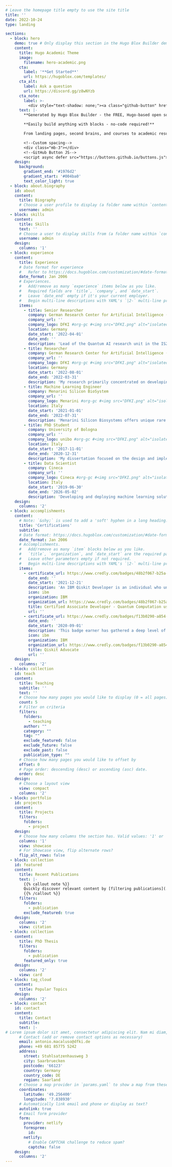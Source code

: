 ```yaml
---
# Leave the homepage title empty to use the site title
title: ''
date: 2022-10-24
type: landing

sections:
  - block: hero
    demo: true # Only display this section in the Hugo Blox Builder demo site
    content:
      title: Hugo Academic Theme
      image:
        filename: hero-academic.png
      cta:
        label: '**Get Started**'
        url: https://hugoblox.com/templates/
      cta_alt:
        label: Ask a question
        url: https://discord.gg/z8wNYzb
      cta_note:
        label: >-
          <div style="text-shadow: none;"><a class="github-button" href="https://github.com/HugoBlox/hugo-blox-builder" data-icon="octicon-star" data-size="large" data-show-count="true" aria-label="Star">Star Hugo Blox Builder</a></div><div style="text-shadow: none;"><a class="github-button" href="https://github.com/HugoBlox/theme-academic-cv" data-icon="octicon-star" data-size="large" data-show-count="true" aria-label="Star">Star the Academic template</a></div>
      text: |-
        **Generated by Hugo Blox Builder - the FREE, Hugo-based open source website builder trusted by 500,000+ sites.**

        **Easily build anything with blocks - no-code required!**

        From landing pages, second brains, and courses to academic resumés, conferences, and tech blogs.

        <!--Custom spacing-->
        <div class="mb-3"></div>
        <!--GitHub Button JS-->
        <script async defer src="https://buttons.github.io/buttons.js"></script>
    design:
      background:
        gradient_end: '#1976d2'
        gradient_start: '#004ba0'
        text_color_light: true
  - block: about.biography
    id: about
    content:
      title: Biography
      # Choose a user profile to display (a folder name within `content/authors/`)
      username: admin
  - block: skills
    content:
      title: Skills
      text: ''
      # Choose a user to display skills from (a folder name within `content/authors/`)
      username: admin
    design:
      columns: '1'
  - block: experience
    content:
      title: Experience
      # Date format for experience
      #   Refer to https://docs.hugoblox.com/customization/#date-format
      date_format: Jan 2006
      # Experiences.
      #   Add/remove as many `experience` items below as you like.
      #   Required fields are `title`, `company`, and `date_start`.
      #   Leave `date_end` empty if it's your current employer.
      #   Begin multi-line descriptions with YAML's `|2-` multi-line prefix.
      items:
        - title: Senior Researcher
          company: German Research Center for Artificial Intelligence (DFKI)
          company_url: ''
          company_logo: DFKI #org-gc #<img src="DFKI.png" alt="isolated" width="200"/> #org-gc
          location: Germany
          date_start: '2022-04-01'
          date_end: ''
          description: 'Lead of the Quantum AI research unit in the IS2 team of the Agent and Simulated Reality Department (DFKI). Our research unit is committed to investigating the feasibility and potential benefits of quantum algorithms across diverse domains of Artificial Intelligence.'
        - title: Researcher
          company: German Research Center for Artificial Intelligence (DFKI)
          company_url: ''
          company_logo: DFKI #org-gc #<img src="DFKI.png" alt="isolated" width="200"/> #org-gc
          location: Germany
          date_start: '2022-08-01'
          date_end: '2022-03-31'
          description: 'My research primarily concentrated on developing and implementing various quantum solutions for specific AI challenges, with applications ranging from collision-free navigation of autonomous vehicles to optimizing flexible production processes in Industry 4.0'
        - title: Machine Learning Engineer
          company: Menarini Silicon BioSystem
          company_url: ''
          company_logo: Menarini #org-gc #<img src="DFKI.png" alt="isolated" width="200"/> #org-gc
          location: Italy
          date_start: '2021-01-01'
          date_end: '2022-07-31'
          description: 'Menarini Silicon Biosystems offers unique rare cell technologies in the study of cells and their molecular characterization. As a machine learning software engineer I worked on designing and testing advanced deep learning algorithms for in vitro diagnostic (IVD) medical devices.'
        - title: PhD Student
          company: University of Bologna
          company_url: ''
          company_logo: unibo #org-gc #<img src="DFKI.png" alt="isolated" width="200"/> #org-gc
          location: Italy
          date_start: '2017-11-01'
          date_end: '2020-12-31'
          description: 'My dissertation focused on the design and implementation of innovative quantum machine learning algorithms. It offered a dual contribution: a comprehensive quantum framework for supervised learning, and an efficient quantum algorithm for approximating non-linear activation functions.'
        - title: Data Scientist
          company: Cineca
          company_url: ''
          company_logo: Cineca #org-gc #<img src="DFKI.png" alt="isolated" width="200"/> #org-gc
          location: Italy
          date_start: '2019-06-30'
          date_end: '2026-05-02'
          description: 'Developing and deploying machine learning solutions for predicting university student dropout rates (Dissemination article), and monitoring and predicting train faults utilizing HPC infrastructure'
    design:
      columns: '2'
  - block: accomplishments
    content:
      # Note: `&shy;` is used to add a 'soft' hyphen in a long heading.
      title: 'Certifications'
      subtitle:
      # Date format: https://docs.hugoblox.com/customization/#date-format
      date_format: Jan 2006
      # Accomplishments.
      #   Add/remove as many `item` blocks below as you like.
      #   `title`, `organization`, and `date_start` are the required parameters.
      #   Leave other parameters empty if not required.
      #   Begin multi-line descriptions with YAML's `|2-` multi-line prefix.
      items:
        - certificate_url: https://www.credly.com/badges/48b2f067-b25a-467f-a9bd-1ea216186496?source=linked_in_profile
          date_end: ''
          date_start: '2021-12-21'
          description: 'An IBM Qiskit Developer is an individual who understands fundamental quantum computing concepts and is able to express them using the Qiskit open source software development kit (SDK). They have experience using the Qiskit SDK from the Python programming language to create and execute quantum computing programs on IBM Quantum computers and simulators. This individual is able to perform these tasks with little to no assistance from product'
          icon: ibm
          organization: IBM
          organization_url: https://www.credly.com/badges/48b2f067-b25a-467f-a9bd-1ea216186496?source=linked_in_profile
          title: Certified Associate Developer - Quantum Computation using Qiskit
          url: ''
        - certificate_url: https://www.credly.com/badges/f13b0290-a854-4a24-be42-2741c9e0ab00?source=linked_in_profile
          date_end: ''
          date_start: '2020-09-01'
          description: 'This badge earner has gathered a deep level of understanding with Qiskit including circuits, algorithms, simulators, qubits and noise. Through their contributions to the Qiskit and the quantum community, this individual has demonstrated an ability and commitment to educate and influence others by sharing ideas, knowledge and expertise in the field of quantum computing.'
          icon: ibm
          organization: IBM
          organization_url: https://www.credly.com/badges/f13b0290-a854-4a24-be42-2741c9e0ab00?source=linked_in_profile
          title: Qiskit Advocate
          url: ''
    design:
      columns: '2'
  - block: collection
    id: teach
    content:
      title: Teaching
      subtitle: ''
      text: ''
      # Choose how many pages you would like to display (0 = all pages)
      count: 5
      # Filter on criteria
      filters:
        folders:
          - teaching
        author: ""
        category: ""
        tag: ""
        exclude_featured: false
        exclude_future: false
        exclude_past: false
        publication_type: ""
      # Choose how many pages you would like to offset by
      offset: 0
      # Page order: descending (desc) or ascending (asc) date.
      order: desc
    design:
      # Choose a layout view
      view: compact
      columns: '2'
  - block: portfolio
    id: projects
    content:
      title: Projects
      filters:
        folders:
          - project
    design:
      # Choose how many columns the section has. Valid values: '1' or '2'.
      columns: '1'
      view: showcase
      # For Showcase view, flip alternate rows?
      flip_alt_rows: false
  - block: collection
    id: featured
    content:
      title: Recent Publications
      text: |-
        {{% callout note %}}
        Quickly discover relevant content by [filtering publications](./publication/).
        {{% /callout %}}
      filters:
        folders:
          - publication
        exclude_featured: true
    design:
      columns: '2'
      view: citation
  - block: collection
    content:
      title: PhD Thesis
      filters:
        folders:
          - publication
        featured_only: true
    design:
      columns: '2'
      view: card
  - block: tag_cloud
    content:
      title: Popular Topics
    design:
      columns: '2'
  - block: contact
    id: contact
    content:
      title: Contact
      subtitle:
      text: |-
# Lorem ipsum dolor sit amet, consectetur adipiscing elit. Nam mi diam, venenatis ut magna et, vehicula efficitur enim.
      # Contact (add or remove contact options as necessary)
      email: antonio.macaluso@dfki.de
      phone: +49 681 85775 5242
      address:
        street: Stuhlsatzenhausweg 3
        city: Saarbruecken
        postcode: '66123'
        country: Germany
        country_code: DE
        region: Saarland
      # Choose a map provider in `params.yaml` to show a map from these coordinates
      coordinates:
        latitude: '49.256400'
        longitude: '7.038930' 
      # Automatically link email and phone or display as text?
      autolink: true
      # Email form provider
      form:
        provider: netlify
        formspree:
          id:
        netlify:
          # Enable CAPTCHA challenge to reduce spam?
          captcha: false
    design:
      columns: '2'
---
```

